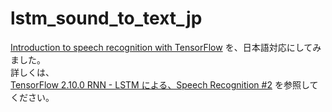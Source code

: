 # lstm_sound_to_text_jp  

  [Introduction to speech recognition with TensorFlow](https://pylessons.com/speech-recognition) を、日本語対応にしてみました。  
  詳しくは、  
  [TensorFlow 2.10.0 RNN - LSTM による、Speech Recognition #2](http://www.netosa.com/blog/2023/08/tensorflow-2100-rnn---lstm-speech-recognition-2.html) を参照してください。  
  
